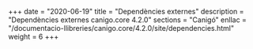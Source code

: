 +++
date        = "2020-06-19"
title       = "Dependències externes"
description = "Dependències externes canigo.core 4.2.0"
sections    = "Canigó"
enllac		= "/documentacio-llibreries/canigo.core/4.2.0/site/dependencies.html"
weight		= 6
+++
